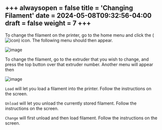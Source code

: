+++
alwaysopen = false
title = 'Changing Filament'
date = 2024-05-08T09:32:56-04:00
draft = false
weight = 7
+++
---

To change the filament on the printer, go to the home menu and click the (![icon](/images/screwup3.png)) icon. The following menu should then appear.

![image](/images/145.PNG)

To change the filament, go to the extruder that you wish to change, and press the top button over that extruder number. Another menu will appear then

![image](/images/146.PNG) 

`Load` will let you load a filament into the printer. Follow the instructions on the screen.

`Unload` will let you unload the currently stored filament. Follow the instructions on the screen.

`Change` will first unload and then load filament. Follow the instructions on the screen.

